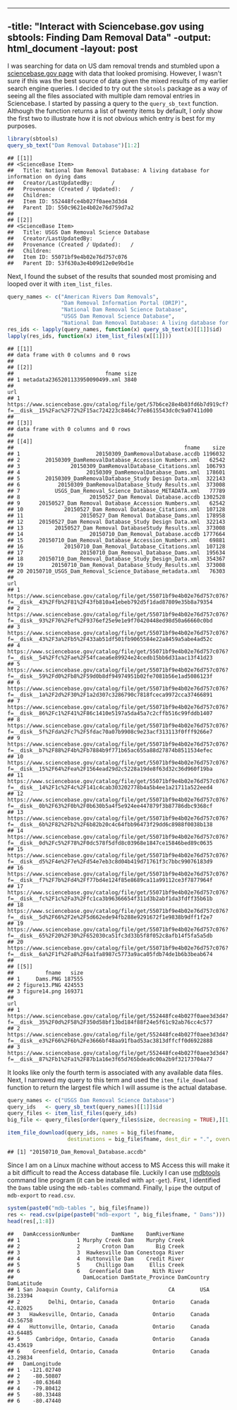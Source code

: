 ----
-title: "Interact with Sciencebase.gov using sbtools: Finding Dam Removal Data"
-output: html_document
-layout: post
----

I was searching for data on US dam removal trends and stumbled upon a [sciencebase.gov page](https://www.sciencebase.gov/catalog/item/55071bf9e4b02e76d757c076) with data that looked promising. However, I wasn't sure if this was the best source of data given the mixed results of my earlier search engine queries. I decided to try out the `sbtools` package as a way of seeing all the files associated with multiple dam removal entries in Sciencebase. I started by passing a query to the `query_sb_text` function. Although the function returns a list of twenty items by default, I only show the first two to illustrate how it is not obvious which entry is best for my purposes.

``` r
library(sbtools)
query_sb_text("Dam Removal Database")[1:2]
```

    ## [[1]]
    ## <ScienceBase Item> 
    ##   Title: National Dam Removal Database: A living database for information on dying dams
    ##   Creator/LastUpdatedBy:      / 
    ##   Provenance (Created / Updated):   / 
    ##   Children: 
    ##   Item ID: 552448fce4b027f0aee3d3d4
    ##   Parent ID: 550c9621e4b02e76d759d7a2
    ## 
    ## [[2]]
    ## <ScienceBase Item> 
    ##   Title: USGS Dam Removal Science Database
    ##   Creator/LastUpdatedBy:      / 
    ##   Provenance (Created / Updated):   / 
    ##   Children: 
    ##   Item ID: 55071bf9e4b02e76d757c076
    ##   Parent ID: 53f630a3e4b09d12e0e9bd1e

Next, I found the subset of the results that sounded most promising and looped over it with `item_list_files`.

``` r
query_names <- c("American Rivers Dam Removals",
                 "Dam Removal Information Portal (DRIP)",
                 "National Dam Removal Science Database",
                 "USGS Dam Removal Science Database",
                 "National Dam Removal Database: A living database for information on dying dams")
res_ids <- lapply(query_names, function(x) query_sb_text(x)[[1]]$id)
lapply(res_ids, function(x) item_list_files(x[[1]]))
```

    ## [[1]]
    ## data frame with 0 columns and 0 rows
    ## 
    ## [[2]]
    ##                             fname size
    ## 1 metadata2365201133950090499.xml 3840
    ##                                                                                                                                       url
    ## 1 https://www.sciencebase.gov/catalog/file/get/57b6ce28e4b03fd6b7d919cf?f=__disk__15%2Fac%2F72%2F15ac724223c8464c77e8615543dc0c9a07411d00
    ## 
    ## [[3]]
    ## data frame with 0 columns and 0 rows
    ## 
    ## [[4]]
    ##                                                      fname    size
    ## 1                        20150309_DamRemovalDatabase.accdb 1196032
    ## 2        20150309_DamRemovalDatabase_Accession Numbers.xml   62542
    ## 3                20150309_DamRemovalDatabase_Citations.xml  106793
    ## 4                     20150309_DamRemovalDatabase_Dams.xml  178601
    ## 5        20150309_DamRemovalDatabase_Study Design Data.xml  322143
    ## 6            20150309_DamRemovalDatabase_Study Results.xml  373008
    ## 7           USGS_Dam_Removal_Science_Database_METADATA.xml   77789
    ## 8                      20150527_Dam Removal Database.accdb 1302528
    ## 9      20150527_Dam Removal Database_Accession Numbers.xml   62542
    ## 10             20150527_Dam Removal Database_Citations.xml  107128
    ## 11                  20150527_Dam Removal Database_Dams.xml  178958
    ## 12     20150527_Dam Removal Database_Study Design Data.xml  322143
    ## 13          20150527_Dam Removal DatabaseStudy Results.xml  373008
    ## 14                     20150710_Dam_Removal_Database.accdb 1777664
    ## 15     20150710_Dam_Removal_Database_Accession_Numbers.xml   69881
    ## 16             20150710_Dam_Removal_Database_Citations.xml  107128
    ## 17                  20150710_Dam_Removal_Database_Dams.xml  195634
    ## 18     20150710_Dam_Removal_Database_Study_Design_Data.xml  354367
    ## 19         20150710_Dam_Removal_Database_Study_Results.xml  373008
    ## 20 20150710_USGS_Dam_Removal_Science_Database_metadata.xml   76303
    ##                                                                                                                                        url
    ## 1  https://www.sciencebase.gov/catalog/file/get/55071bf9e4b02e76d757c076?f=__disk__43%2Ffb%2F81%2F43fb810a41ebeb792d5f1dad87809e35b8a79354
    ## 2  https://www.sciencebase.gov/catalog/file/get/55071bf9e4b02e76d757c076?f=__disk__93%2F76%2Fef%2F9376ef25e9e1e9f70420448ed98d50a66660c0bd
    ## 3  https://www.sciencebase.gov/catalog/file/get/55071bf9e4b02e76d757c076?f=__disk__43%2F3a%2Fb5%2F433ab51df501fb9065584e22a8459a5abe4ad52c
    ## 4  https://www.sciencebase.gov/catalog/file/get/55071bf9e4b02e76d757c076?f=__disk__54%2Ffc%2Fae%2F54fcaea6e89924e24cedb15bb6d31aac13f41d23
    ## 5  https://www.sciencebase.gov/catalog/file/get/55071bf9e4b02e76d757c076?f=__disk__59%2Fd0%2Fb8%2F59d0b8df94974951b02fe7081b56e1ad5086123f
    ## 6  https://www.sciencebase.gov/catalog/file/get/55071bf9e4b02e76d757c076?f=__disk__1a%2F2d%2F30%2F1a2d307c3286790c7818fceca9972cca37466891
    ## 7  https://www.sciencebase.gov/catalog/file/get/55071bf9e4b02e76d757c076?f=__disk__86%2Fc1%2F41%2F86c1410e5197a5da45a7c2cffb516c99fddb1407
    ## 8  https://www.sciencebase.gov/catalog/file/get/55071bf9e4b02e76d757c076?f=__disk__5f%2Fda%2Fc7%2F5fdac70a07b9908c9e23acf313113f0fff9266e7
    ## 9  https://www.sciencebase.gov/catalog/file/get/55071bf9e4b02e76d757c076?f=__disk__b7%2F88%2F4b%2Fb7884b9f771b65ac655a88d27874b8511534efec
    ## 10 https://www.sciencebase.gov/catalog/file/get/55071bf9e4b02e76d757c076?f=__disk__15%2F64%2Fea%2F1564ead29d2c5228a19de8f63d32c36d960f19ba
    ## 11 https://www.sciencebase.gov/catalog/file/get/55071bf9e4b02e76d757c076?f=__disk__14%2F1c%2F4c%2F141c4cab303202778b4a5b4ee1a21711a522eed4
    ## 12 https://www.sciencebase.gov/catalog/file/get/55071bf9e4b02e76d757c076?f=__disk__0b%2F63%2F0b%2F0b630b5a4f5e924ee447879f3b87786dbc9368cf
    ## 13 https://www.sciencebase.gov/catalog/file/get/55071bf9e4b02e76d757c076?f=__disk__6b%2F82%2Fb2%2F6b82b20c4c64fbb96473f29dd6c8988f0038b138
    ## 14 https://www.sciencebase.gov/catalog/file/get/55071bf9e4b02e76d757c076?f=__disk__0d%2Fc5%2F78%2F0dc578f5dfd8c03968e1847ce15846bed89c0635
    ## 15 https://www.sciencebase.gov/catalog/file/get/55071bf9e4b02e76d757c076?f=__disk__d5%2F4e%2F7e%2Fd54e7eb3c8d04b419d71761f3c7bbc99076183d9
    ## 16 https://www.sciencebase.gov/catalog/file/get/55071bf9e4b02e76d757c076?f=__disk__f7%2F7b%2Fd4%2Ff77bd4e124f85e8689ca11a99112ce3f7877964f
    ## 17 https://www.sciencebase.gov/catalog/file/get/55071bf9e4b02e76d757c076?f=__disk__fc%2F1c%2Fa3%2Ffc1ca3b96366654f311d3b2abf1da3fdff35b61b
    ## 18 https://www.sciencebase.gov/catalog/file/get/55071bf9e4b02e76d757c076?f=__disk__5d%2F66%2F2e%2F5d662ede94fb288e9291672f1e9838b9dff1f2e7
    ## 19 https://www.sciencebase.gov/catalog/file/get/55071bf9e4b02e76d757c076?f=__disk__65%2F20%2F30%2F652030ca51fc3d33b5f8f052c8afb14f5fa5a5db
    ## 20 https://www.sciencebase.gov/catalog/file/get/55071bf9e4b02e76d757c076?f=__disk__6a%2F1f%2Fa8%2F6a1fa8987c5773a9aca05fdb74de1b6b3beab674
    ## 
    ## [[5]]
    ##          fname   size
    ## 1     Dams.PNG 187555
    ## 2 figure13.PNG 424553
    ## 3 figure14.png 169371
    ##                                                                                                                                       url
    ## 1 https://www.sciencebase.gov/catalog/file/get/552448fce4b027f0aee3d3d4?f=__disk__35%2F0d%2F58%2F350d58bf13bd184f88f24e5f61c92ab76cc4c577
    ## 2 https://www.sciencebase.gov/catalog/file/get/552448fce4b027f0aee3d3d4?f=__disk__e3%2F66%2F6b%2Fe3666bf48aa91fbad53ac3813dffcff0d6922888
    ## 3 https://www.sciencebase.gov/catalog/file/get/552448fce4b027f0aee3d3d4?f=__disk__87%2Fb1%2Fa1%2F87b1a16e3f65d765bdea0c00a2b9f32173704a77

It looks like only the fourth term is associated with any available data files. Next, I narrowed my query to this term and used the `item_file_download` function to return the largest file which I will assume is the actual database.

``` r
query_names <- c("USGS Dam Removal Science Database")
query_ids   <- query_sb_text(query_names)[[1]]$id
query_files <- item_list_files(query_ids)
big_file <- query_files[order(query_files$size, decreasing = TRUE),][1,]

item_file_download(query_ids, names = big_file$fname,
                   destinations = big_file$fname, dest_dir = ".", overwrite_file = TRUE)
```

    ## [1] "20150710_Dam_Removal_Database.accdb"

Since I am on a Linux machine without access to MS Access this will make it a bit difficult to read the Access database file. Luckily I can use [mdbtools](https://github.com/brianb/mdbtools) command line program (it can be installed with `apt-get`). First, I identified the `Dams` table using the `mdb-tables` command. Finally, I `pipe` the output of `mdb-export` to `read.csv`.

``` r
system(paste0("mdb-tables ", big_file$fname))
res <- read.csv(pipe(paste0("mdb-export ", big_file$fname, " Dams")))
head(res[,1:8])
```

    ##   DamAccessionNumber          DamName    DamRiverName
    ## 1                  1 Murphy Creek Dam    Murphy Creek
    ## 2                  2       Croton Dam       Big Creek
    ## 3                  3  Hawkesville Dam Conestoga River
    ## 4                  4  Huttonville Dam    Credit River
    ## 5                  5     Chilligo Dam     Ellis Creek
    ## 6                  6   Greenfield Dam      Nith River
    ##                      DamLocation DamState_Province DamCountry DamLatitude
    ## 1 San Joaquin County, California                CA        USA    38.23394
    ## 2         Delhi, Ontario, Canada           Ontario     Canada    42.82025
    ## 3   Hawkesville, Ontario, Canada           Ontario     Canada    43.56758
    ## 4   Huttonville, Ontario, Canada           Ontario     Canada    43.64485
    ## 5     Cambridge, Ontario, Canada           Ontario     Canada    43.43619
    ## 6    Greenfield, Ontario, Canada           Ontario     Canada    43.29834
    ##   DamLongitude
    ## 1   -121.02740
    ## 2    -80.50807
    ## 3    -80.63648
    ## 4    -79.80412
    ## 5    -80.33448
    ## 6    -80.47440
